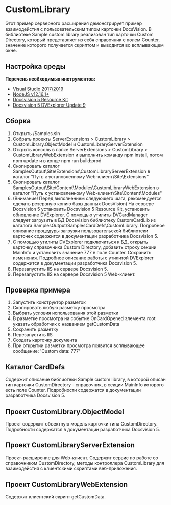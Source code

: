 ﻿# CustomLibrary

Этот пример серверного расширения демонстрирует пример взаимодейстия с пользовательским типом карточки DocsVision.
В библиотеке Sample custom library реализован тип карточки Custom Directory, который представляет из себя справочник
с полем Counter, значение которого получается скриптом и выводится во всплывающем окне.

## Настройка среды

**Перечень необходимых инструментов:** 
* [Visual Studio 2017/2019](https://www.visualstudio.com)
* [NodeJS v12.16.1+](https://nodejs.org/en/)
* [Docsvision 5 Resource Kit](http://bit.ly/2qEerjr)
* [Docsvision 5 DVExplorer Update 9](http://bit.ly/2sr5DKd)

## Сборка

1. Открыть /Samples.sln
2. Собрать проекты ServerExtensions > CustomLibrary > CustomLibrary.ObjectModel и CustomLibraryServerExtension
4. Открыть консоль в папке ServerExtensions > CustomLibrary > CustomLibraryWebExtension и выполнить команду npm install, потом  npm update и в конце npm run build:prod
5. Скопировать каталог SamplesOutput\Site\Extensions\CustomLibraryServerExtension в каталог "Путь к установленному Web-клиент\Site\Extensions"
4. Скопировать каталог SamplesOutput\Site\Content\Modules\CustomLibraryWebExtension в каталог "Путь к установленному Web-клиент\Site\Content\Modules"
5. (Внимание! Перед выполнением следующего шага, рекомендуется сделать резервную копию базы данных DocsVision)
На сервере Docsvision 5 установить Docsvision 5 Resource Kit, установить обновление DVExplorer. С помощью утилиты DVCardManager следует загрузить 
в БД Docsvision библиотеку CustomCardLib из каталога SamplesOutput\SamplesCardDefs\CustomLibrary. Подробное описание процедуры загрузки пользовательской 
библиотеки карточек содержится в документации разработчика Docsvision 5. 
6. С помощью утилиты DVExplorer подключиться к БД, открыть карточку справочника Custom Directory, добавить строку секции MainInfo 
и установить значение 777 в поле Counter. Сохранить изменения. Подробное описание работы с утилитой DVExplorer содержится в документации 
разработчика Docsvision 5. 
7. Перезапустить IIS на сервере Docsvision 5.
8. Перезапустить IIS на сервере Docsvision 5 Web-клиент.

## Проверка примера

1. Запустить конструктор разметок
2. Скопировать любую разметку просмотра
3. Выбрать условия использования этой разметки
4. В разметке просмотра на событие OnCardOpened элемента root указать обработчик с названием getCustomData 
5. Сохранить разметку
6. Перезапустить IIS
7. Создать карточку документа
8. При открытии разметки просмотра появится всплывающее сообщение: 'Custom data: 777'

## Каталог CardDefs

Содержит описание библиотеки Sample custom library, в которой описан тип карточки CustomDirectory - справочник, в 
секции MainInfo которого есть поле Counter. Подробности содержатся в документации разработчика Docsvision 5.

## Проект CustomLibrary.ObjectModel

Проект содержит объектную модель карточки типа CustomDirectory. Подробности содержатся в документации разработчика Docsvision 5.

## Проект CustomLibraryServerExtension

Проект-расширение для Web-клиент. Содержит сервис по работе со справочником CustomDirectory, методы контроллера CustomLibrary 
для взаимодейстия с клиентскими скриптами веб-приложения.

## Проект CustomLibraryWebExtension

Содержит клиентский скрипт getCustomData.
